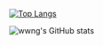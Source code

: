 
[![Top Langs](https://github-readme-stats-phi-two-42.vercel.app/api/top-langs/?locale=cn&layout=compact&username=wwng2333&langs_count=8)](https://github.com/anuraghazra/github-readme-stats)

![wwng's GitHub stats](https://github-readme-stats-phi-two-42.vercel.app/api/?username=wwng2333&show_icons=true&locale=cn)

<!---
wwng2333/wwng2333 is a ✨ special ✨ repository because its `README.md` (this file) appears on your GitHub profile.
You can click the Preview link to take a look at your changes.
--->
